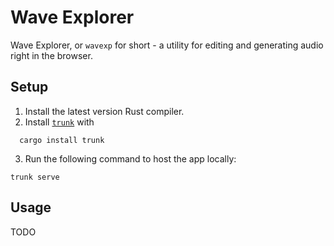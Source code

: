 # Wave Explorer
Wave Explorer, or `wavexp` for short - a utility for editing and generating audio right in the browser. 
## Setup
1. Install the latest version Rust compiler.
2. Install [`trunk`](https://github.com/thedodd/trunk) with
```console
  cargo install trunk
```
3. Run the following command to host the app locally: 
```console
trunk serve
```
## Usage
TODO

